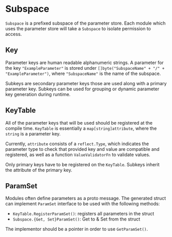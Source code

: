 <!--
order: 2
-->

# Subspace

`Subspace` is a prefixed subspace of the parameter store. Each module which uses the 
parameter store will take a `Subspace` to isolate permission to access.

## Key

Parameter keys are human readable alphanumeric strings. A parameter for the key 
`"ExampleParameter"` is stored under `[]byte("SubspaceName" + "/" + "ExampleParameter")`, 
	where `"SubspaceName"` is the name of the subspace.

Subkeys are secondary parameter keys those are used along with a primary parameter key.
Subkeys can be used for grouping or dynamic parameter key generation during runtime.

## KeyTable

All of the parameter keys that will be used should be registered at the compile 
time. `KeyTable` is essentially a `map[string]attribute`, where the `string` is a parameter key.

Currently, `attribute` consists of a `reflect.Type`, which indicates the parameter 
type to check that provided key and value are compatible and registered, as well as a function `ValueValidatorFn` to validate values.

Only primary keys have to be registered on the `KeyTable`. Subkeys inherit the 
attribute of the primary key.

## ParamSet

Modules often define parameters as a proto message. The generated struct can implement
`ParamSet` interface to be used with the following methods:

* `KeyTable.RegisterParamSet()`: registers all parameters in the struct
* `Subspace.{Get, Set}ParamSet()`: Get to & Set from the struct

The implementor should be a pointer in order to use `GetParamSet()`.
